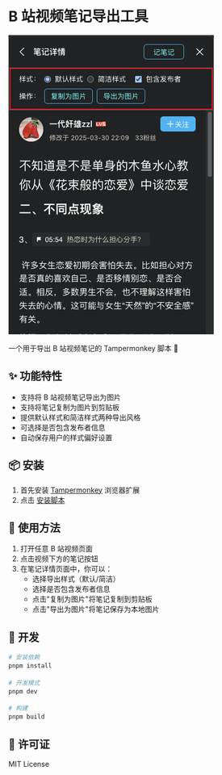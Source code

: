 # B 站视频笔记导出工具

![demo](./res/bilibili-video-note-export.png)

一个用于导出 B 站视频笔记的 Tampermonkey 脚本 🔧

## ✨ 功能特性

- 支持将 B 站视频笔记导出为图片
- 支持将笔记复制为图片到剪贴板
- 提供默认样式和简洁样式两种导出风格
- 可选择是否包含发布者信息
- 自动保存用户的样式偏好设置

## 📦 安装

1. 首先安装 [Tampermonkey](https://www.tampermonkey.net/) 浏览器扩展
2. 点击 [安装脚本](https://github.com/showlotus/tampermonkey-scripts/blob/main/packages/bilibili-video-note-export/dist/bilibili-video-note-export.user.js)

## 🚀 使用方法

1. 打开任意 B 站视频页面
2. 点击视频下方的笔记按钮
3. 在笔记详情页面中，你可以：
   - 选择导出样式（默认/简洁）
   - 选择是否包含发布者信息
   - 点击"复制为图片"将笔记复制到剪贴板
   - 点击"导出为图片"将笔记保存为本地图片

## 🔧 开发

```bash
# 安装依赖
pnpm install

# 开发模式
pnpm dev

# 构建
pnpm build
```

## 🤝 许可证

MIT License

